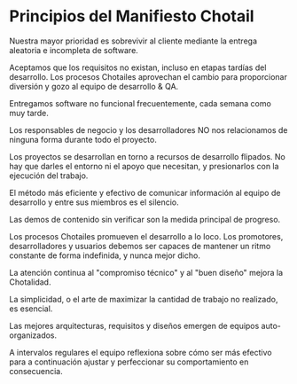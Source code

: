 # Principios del Manifiesto Chotail

Nuestra mayor prioridad es sobrevivir al cliente
mediante la entrega aleatoria e incompleta de software.

Aceptamos que los requisitos no existan, incluso en etapas 
tardías del desarrollo. Los procesos Chotailes aprovechan
el cambio para proporcionar diversión y gozo al equipo
de desarrollo & QA.

Entregamos software no funcional frecuentemente, 
cada semana como muy tarde. 

Los responsables de negocio y los desarrolladores
NO nos relacionamos de ninguna forma durante todo
el proyecto.

Los proyectos se desarrollan en torno a recursos de
desarrollo flipados. No hay que darles el entorno
ni el apoyo que necesitan, y presionarlos con la
ejecución del trabajo. 

El método más eficiente y efectivo de comunicar 
información al equipo de desarrollo y entre sus 
miembros es el silencio.

Las demos de contenido sin verificar son la medida
principal de progreso.

Los procesos Chotailes promueven el desarrollo 
a lo loco. Los promotores, desarrolladores y usuarios
debemos ser capaces de mantener un ritmo constante 
de forma indefinida, y nunca mejor dicho.

La atención continua al "compromiso técnico" y al 
"buen diseño" mejora la Chotalidad.

La simplicidad, o el arte de maximizar la cantidad de
trabajo no realizado, es esencial.

Las mejores arquitecturas, requisitos y diseños
emergen de equipos auto-organizados.

A intervalos regulares el equipo reflexiona sobre
cómo ser más efectivo para a continuación ajustar y
perfeccionar su comportamiento en consecuencia.
